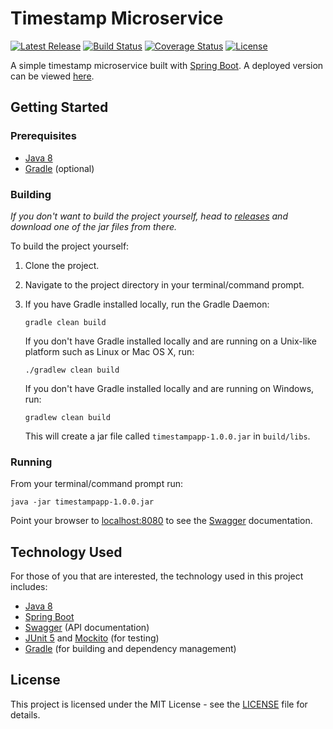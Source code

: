# Timestamp Microservice

[![Latest Release](https://img.shields.io/github/release/vanillaSlice/TimestampMicroservice.svg)](https://github.com/vanillaSlice/TimestampMicroservice/releases/latest)
[![Build Status](https://img.shields.io/travis/vanillaSlice/TimestampMicroservice/master.svg)](https://travis-ci.org/vanillaSlice/TimestampMicroservice)
[![Coverage Status](https://img.shields.io/coveralls/github/vanillaSlice/TimestampMicroservice/master.svg)](https://coveralls.io/github/vanillaSlice/TimestampMicroservice?branch=master)
[![License](https://img.shields.io/github/license/vanillaSlice/TimestampMicroservice.svg)](LICENSE)

A simple timestamp microservice built with [Spring Boot](http://spring.io/projects/spring-boot). A deployed version can
be viewed [here](https://slicetimestamp.herokuapp.com/).

## Getting Started

### Prerequisites

* [Java 8](https://www.oracle.com/technetwork/java/javase/overview/java8-2100321.html)
* [Gradle](https://gradle.org) (optional)

### Building

*If you don't want to build the project yourself, head to
[releases](https://github.com/vanillaSlice/TimestampMicroservice/releases) and download one of the jar files from
there.*

To build the project yourself:

1. Clone the project.
2. Navigate to the project directory in your terminal/command prompt.
3. If you have Gradle installed locally, run the Gradle Daemon:

    ```
    gradle clean build
    ```

   If you don't have Gradle installed locally and are running on a Unix-like platform such as Linux or Mac OS X, run:

    ```
    ./gradlew clean build
    ```

   If you don't have Gradle installed locally and are running on Windows, run:

    ```
    gradlew clean build
    ```
    
    This will create a jar file called `timestampapp-1.0.0.jar` in `build/libs`.

### Running

From your terminal/command prompt run:

```
java -jar timestampapp-1.0.0.jar
```

Point your browser to [localhost:8080](http://localhost:8080) to see the [Swagger](https://swagger.io/) documentation.

## Technology Used

For those of you that are interested, the technology used in this project includes:

* [Java 8](https://www.oracle.com/technetwork/java/javase/overview/java8-2100321.html)
* [Spring Boot](http://spring.io/projects/spring-boot)
* [Swagger](https://swagger.io/) (API documentation)
* [JUnit 5](https://junit.org/junit5/) and [Mockito](https://site.mockito.org/) (for testing)
* [Gradle](https://gradle.org) (for building and dependency management)

## License

This project is licensed under the MIT License - see the [LICENSE](LICENSE) file for details.

